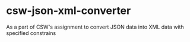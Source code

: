 # csw-json-xml-converter
As a part of CSW's assignment to convert JSON data into XML data with specified constrains
